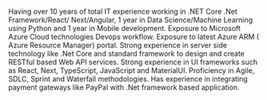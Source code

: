 Having over 10 years of total IT experience working in .NET Core .Net Framework/React/
Next/Angular, 1 year in Data Science/Machine Learning using Python and 1 year in Mobile
development.
Exposure to Microsoft Azure Cloud technologies Devops workflow. Exposure to latest
Azure ARM ( Azure Resource Manager) portal.
Strong experience in server side technology like .Net Core and standard framework to
design and create RESTful based Web API services.
Strong experience in UI frameworks such as React, Next, TypeScript, JavaScript and
MaterialUI.
Proficiency in Agile, SDLC, Sprint and Waterfall methodologies.
Has experience in integrating payment gateways like PayPal with .Net framework based
application.
